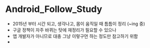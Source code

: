 # Android_Follow_Study
- 2015년 부터 시간 되고, 생각나고, 몸이 움직일 때 틈틈이 정리 (~ing 중)
- 구글 정책이 자주 바뀌는 탓에 재정리가 필요할 수 있으나
- 앱 개발자가 아니므로 대충 그냥 이렇구먼 하는 정도만 참고하기 위함
- 